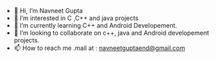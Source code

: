- 👋 Hi, I’m Navneet Gupta
- 👀 I’m interested in C ,C++ and java projects
- 🌱 I’m currently learning C++ and Android Developement.
- 💞️ I’m looking to collaborate on c++, java and Android developement projects. 
- 📫 How to reach me .mail at : navneetguptaend@gmail.com

<!---
Nav21000/Nav21000 is a ✨ special ✨ repository because its `README.md` (this file) appears on your GitHub profile.
You can click the Preview link to take a look at your changes.
--->
